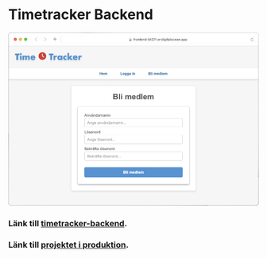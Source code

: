 # Timetracker Backend

![](time-tracker.png)

### Länk till [timetracker-backend](https://github.com/RobbanT/timetracker-frontend).

### Länk till [projektet i produktion](https://frontend-bt37r.ondigitalocean.app).
